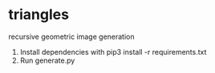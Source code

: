 # triangles
recursive geometric image generation

1. Install dependencies with pip3 install -r requirements.txt
2. Run generate.py
